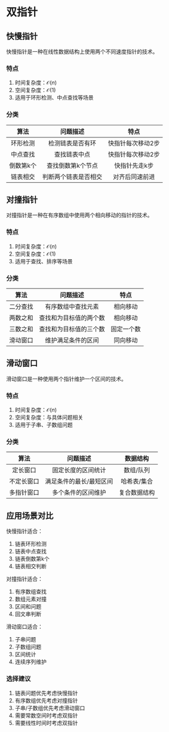 # 双指针

## 快慢指针

快慢指针是一种在线性数据结构上使用两个不同速度指针的技术。

### 特点
1. 时间复杂度：$\mathcal{O}(n)$
2. 空间复杂度：$\mathcal{O}(1)$
3. 适用于环形检测、中点查找等场景

### 分类

|算法|问题描述|特点|
|:-:|:-:|:-:|
|环形检测|检测链表是否有环|快指针每次移动2步|
|中点查找|查找链表中点|快指针每次移动2步|
|倒数第k个|查找倒数第k个节点|快指针先走k步|
|链表相交|判断两个链表是否相交|对齐后同速前进|

## 对撞指针

对撞指针是一种在有序数组中使用两个相向移动的指针的技术。

### 特点
1. 时间复杂度：$\mathcal{O}(n)$
2. 空间复杂度：$\mathcal{O}(1)$
3. 适用于查找、排序等场景

### 分类

|算法|问题描述|特点|
|:-:|:-:|:-:|
|二分查找|有序数组中查找元素|相向移动|
|两数之和|查找和为目标值的两个数|相向移动|
|三数之和|查找和为目标值的三个数|固定一个数|
|滑动窗口|维护满足条件的区间|同向移动|

## 滑动窗口

滑动窗口是一种使用两个指针维护一个区间的技术。

### 特点
1. 时间复杂度：$\mathcal{O}(n)$
2. 空间复杂度：与具体问题相关
3. 适用于子串、子数组问题

### 分类

|算法|问题描述|数据结构|
|:-:|:-:|:-:|
|定长窗口|固定长度的区间统计|数组/队列|
|不定长窗口|满足条件的最长/最短区间|哈希表/集合|
|多指针窗口|多个条件的区间维护|复合数据结构|

## 应用场景对比

快慢指针适合：
1. 链表环形检测
2. 链表中点查找
3. 链表倒数第k个
4. 链表相交判断

对撞指针适合：
1. 有序数组查找
2. 数组元素对撞
3. 区间和问题
4. 回文串判断

滑动窗口适合：
1. 子串问题
2. 子数组问题
3. 区间统计
4. 连续序列维护

### 选择建议

1. 链表问题优先考虑快慢指针
2. 有序数组优先考虑对撞指针
3. 子串/子数组优先考虑滑动窗口
4. 需要常数空间时考虑双指针
5. 需要线性时间时考虑双指针


